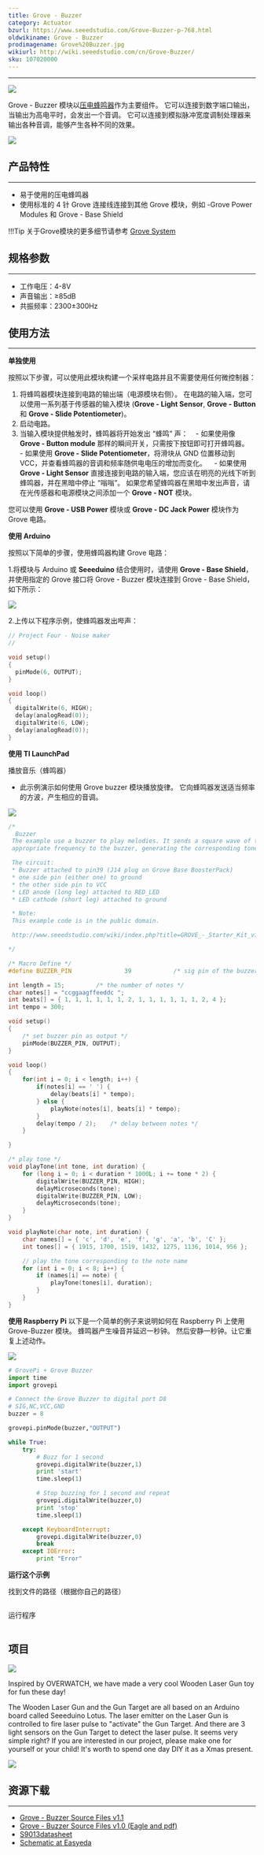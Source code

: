 ```yaml
---
title: Grove - Buzzer
category: Actuator
bzurl: https://www.seeedstudio.com/Grove-Buzzer-p-768.html
oldwikiname: Grove - Buzzer
prodimagename: Grove%20Buzzer.jpg
wikiurl: http://wiki.seeedstudio.com/cn/Grove-Buzzer/
sku: 107020000
---
```


---
![](https://github.com/SeeedDocument/Grove_Buzzer/raw/master/images/Grove%20Buzzer.jpg)

 Grove - Buzzer 模块以[压电蜂鸣器](https://en.wikipedia.org/wiki/Buzzer#Piezoelectric)作为主要组件。 它可以连接到数字端口输出，当输出为高电平时，会发出一个音调。 它可以连接到模拟脉冲宽度调制处理器来输出各种音调，能够产生各种不同的效果。

[![](https://github.com/SeeedDocument/wiki_chinese/raw/master/docs/images/click_to_buy.PNG)](https://item.taobao.com/item.htm?spm=a1z10.3-c.w4002-11172317909.10.24142783d0jBoe&id=520245748676)

## 产品特性
---

- 易于使用的压电蜂鸣器
- 使用标准的 4 针 Grove 连接线连接到其他 Grove 模块，例如 -Grove Power Modules 和 Grove - Base Shield

!!!Tip
    关于Grove模块的更多细节请参考 [Grove System](http://wiki.seeedstudio.com/cn/Grove_System/)

## 规格参数
---
- 工作电压：4-8V
- 声音输出：≥85dB
- 共振频率：2300±300Hz


## 使用方法
---
**单独使用**

按照以下步骤，可以使用此模块构建一个采样电路并且不需要使用任何微控制器：

1. 将蜂鸣器模块连接到电路的输出端（电源模块右侧）。 在电路的输入端，您可以使用一系列基于传感器的输入模块 (**Grove - Light Sensor**, **Grove - Button** 和 **Grove - Slide Potentiometer**)。
2. 启动电路。
3. 当输入模块提供触发时，蜂鸣器将开始发出 “蜂鸣” 声：
   - 如果使用像 **Grove - Button module** 那样的瞬间开关，只需按下按钮即可打开蜂鸣器。
   - 如果使用 **Grove - Slide Potentiometer**，将滑块从 GND 位置移动到 VCC，并查看蜂鸣器的音调和频率随供电电压的增加而变化。
   - 如果使用 **Grove - Light Sensor** 直接连接到电路的输入端，您应该在明亮的光线下听到蜂鸣器，并在黑暗中停止 “嗡嗡”。 如果您希望蜂鸣器在黑暗中发出声音，请在光传感器和电源模块之间添加一个 **Grove - NOT** 模块。

您可以使用 **Grove - USB Power**  模块或  **Grove - DC Jack Power** 模块作为 Grove 电路。

**使用 Arduino**

按照以下简单的步骤，使用蜂鸣器构建 Grove 电路：

1.将模块与 Arduino 或 **Seeeduino** 结合使用时，请使用 **Grove - Base Shield**，并使用指定的 Grove 接口将 Grove - Buzzer 模块连接到 Grove - Base Shield，如下所示：

![](https://github.com/SeeedDocument/Grove_Buzzer/raw/master/images/Conn-four.jpg)

2.上传以下程序示例，使蜂鸣器发出哔声：

```c
// Project Four - Noise maker
//

void setup()
{
  pinMode(6, OUTPUT);
}

void loop()
{
  digitalWrite(6, HIGH);
  delay(analogRead(0));
  digitalWrite(6, LOW);
  delay(analogRead(0));
}
```
**使用 TI LaunchPad**

播放音乐（蜂鸣器）

- 此示例演示如何使用 Grove buzzer 模块播放旋律。 它向蜂鸣器发送适当频率的方波，产生相应的音调。

![](https://github.com/SeeedDocument/Grove_Buzzer/raw/master/images/Buzzer.jpg)

```c
/*
  Buzzer
 The example use a buzzer to play melodies. It sends a square wave of the
 appropriate frequency to the buzzer, generating the corresponding tone.

 The circuit:
 * Buzzer attached to pin39 (J14 plug on Grove Base BoosterPack)
 * one side pin (either one) to ground
 * the other side pin to VCC
 * LED anode (long leg) attached to RED_LED
 * LED cathode (short leg) attached to ground

 * Note:
 This example code is in the public domain.

 http://www.seeedstudio.com/wiki/index.php?title=GROVE_-_Starter_Kit_v1.1b#Grove_-_Buzzer

*/

/* Macro Define */
#define BUZZER_PIN               39            /* sig pin of the buzzer */

int length = 15;         /* the number of notes */
char notes[] = "ccggaagffeeddc ";
int beats[] = { 1, 1, 1, 1, 1, 1, 2, 1, 1, 1, 1, 1, 1, 2, 4 };
int tempo = 300;

void setup()
{
    /* set buzzer pin as output */
    pinMode(BUZZER_PIN, OUTPUT);
}

void loop()
{
    for(int i = 0; i < length; i++) {
        if(notes[i] == ' ') {
            delay(beats[i] * tempo);
        } else {
            playNote(notes[i], beats[i] * tempo);
        }
        delay(tempo / 2);    /* delay between notes */
    }

}

/* play tone */
void playTone(int tone, int duration) {
    for (long i = 0; i < duration * 1000L; i += tone * 2) {
        digitalWrite(BUZZER_PIN, HIGH);
        delayMicroseconds(tone);
        digitalWrite(BUZZER_PIN, LOW);
        delayMicroseconds(tone);
    }
}

void playNote(char note, int duration) {
    char names[] = { 'c', 'd', 'e', 'f', 'g', 'a', 'b', 'C' };
    int tones[] = { 1915, 1700, 1519, 1432, 1275, 1136, 1014, 956 };

    // play the tone corresponding to the note name
    for (int i = 0; i < 8; i++) {
        if (names[i] == note) {
            playTone(tones[i], duration);
        }
    }
}
```
**使用 Raspberry Pi**
以下是一个简单的例子来说明如何在 Raspberry Pi 上使用 Grove-Buzzer 模块。 蜂鸣器产生噪音并延迟一秒钟。 然后安静一秒钟。让它重复上述动作。

![](https://github.com/SeeedDocument/Grove_Buzzer/raw/master/images/GrovePi%2B_Grove_buzzer.jpg)

```python
# GrovePi + Grove Buzzer
import time
import grovepi

# Connect the Grove Buzzer to digital port D8
# SIG,NC,VCC,GND
buzzer = 8

grovepi.pinMode(buzzer,"OUTPUT")

while True:
    try:
        # Buzz for 1 second
        grovepi.digitalWrite(buzzer,1)
        print 'start'
        time.sleep(1)

        # Stop buzzing for 1 second and repeat
        grovepi.digitalWrite(buzzer,0)
        print 'stop'
        time.sleep(1)

    except KeyboardInterrupt:
        grovepi.digitalWrite(buzzer,0)
        break
    except IOError:
        print "Error"
```
**运行这个示例**

找到文件的路径（根据你自己的路径）
```cd GrovePi/Software/Python/
```
运行程序
```sudo python grove_buzzer.py
```

## 项目

![](https://raw.githubusercontent.com/SeeedDocument/Seeeduino_Lotus/master/img/gun.jpg)

Inspired by OVERWATCH, we have made a very cool Wooden Laser Gun toy for fun these day!

The Wooden Laser Gun and the Gun Target are all based on an Arduino board called Seeeduino Lotus. The laser emitter on the Laser Gun is controlled to fire laser pulse to "activate" the Gun Target. And there are 3 light sensors on the Gun Target to detect the laser pulse. It seems very simple right? If you are interested in our project, please make one for yourself or your child! It's worth to spend one day DIY it as a Xmas present.    

[![](https://raw.githubusercontent.com/SeeedDocument/Seeed-WiKi/master/docs/images/make.png)](http://www.instructables.com/id/DIY-a-Wooden-Laser-Gun-As-a-Xmas-Present-for-Your-/)


## 资源下载
---
- [Grove - Buzzer Source Files v1.1](https://github.com/SeeedDocument/Grove_Buzzer/raw/master/resources/Grove-Buzzer_V1.1_eagle.zip)
- [Grove - Buzzer Source Files v1.0 (Eagle and pdf)](https://github.com/SeeedDocument/Grove_Buzzer/raw/master/resources/Grove_-_Buzzer_v1.0_Source_File.zip)
- [S9013datasheet](https://github.com/SeeedDocument/Grove_Buzzer/raw/master/resources/S9013.pdf)
- [Schematic at Easyeda](https://easyeda.com/Seeed/Grove_Buzzer_v1_2-c713baf3c1774da39ce0c995544ce5da)

